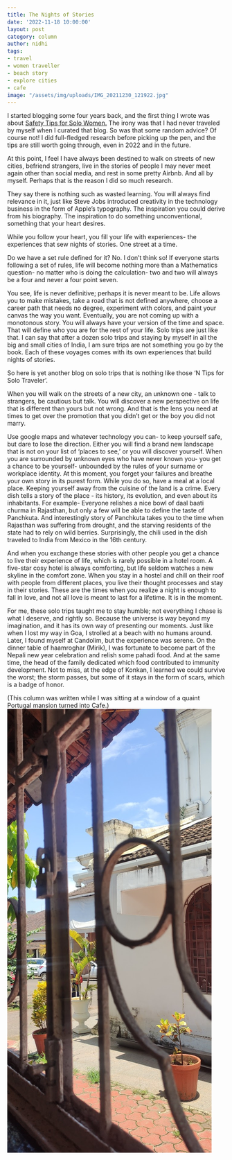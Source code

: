 ```yaml
---
title: The Nights of Stories
date: '2022-11-18 10:00:00'
layout: post
category: column
author: nidhi
tags: 
- travel
- women traveller
- beach story
- explore cities
- cafe
image: "/assets/img/uploads/IMG_20211230_121922.jpg"
---
```


I started blogging some four years back, and the first thing I wrote was about [Safety Tips for Solo Women.](https://blog.junkjam.in/2018/03/18/safety-tips-for-solo-women-traveller/) The irony was that I had never traveled by myself when I curated that blog. So was that some random advice? Of course not! I did full-fledged research before picking up the pen, and the tips are still worth going through, even in 2022 and in the future.

At this point, I feel I have always been destined to walk on streets of new cities, befriend strangers, live in the stories of people I may never meet again other than social media, and rest in some pretty Airbnb. And all by myself. Perhaps that is the reason I did so much research.

They say there is nothing such as wasted learning. You will always find relevance in it, just like Steve Jobs introduced creativity in the technology business in the form of Apple’s typography. The inspiration you could derive from his biography. The inspiration to do something unconventional, something that your heart desires. 

While you follow your heart, you fill your life with experiences- the experiences that sew nights of stories. One street at a time. 

Do we have a set rule defined for it? No. I don’t think so! If everyone starts following a set of rules, life will become nothing more than a Mathematics question- no matter who is doing the calculation- two and two will always be a four and never a four point seven.

You see, life is never definitive; perhaps it is never meant to be. Life allows you to make mistakes, take a road that is not defined anywhere, choose a career path that needs no degree, experiment with colors, and paint your canvas the way you want. Eventually, you are not coming up with a monotonous story. You will always have your version of the time and space. That will define who you are for the rest of your life. 
Solo trips are just like that. I can say that after a dozen solo trips and staying by myself in all the big and small cities of India, I am sure trips are not something you go by the book. Each of these voyages comes with its own experiences that build nights of stories. 

So here is yet another blog on solo trips that is nothing like those ‘N Tips for Solo Traveler’.

When you will walk on the streets of a new city, an unknown one - talk to strangers, be cautious but talk. You will discover a new perspective on life that is different than yours but not wrong. And that is the lens you need at times to get over the promotion that you didn’t get or the boy you did not marry. 

Use google maps and whatever technology you can- to keep yourself safe, but dare to lose the direction. Either you will find a brand new landscape that is not on your list of ‘places to see,’ or you will discover yourself.  When you are surrounded by unknown eyes who have never known you- you get a chance to be yourself- unbounded by the rules of your surname or workplace identity. At this moment,  you forget your failures and breathe your own story in its purest form.
While you do so, have a meal at a local place. Keeping yourself away from the cuisine of the land is a crime. Every dish tells a story of the place - its history, its evolution, and even about its inhabitants. For example- Everyone relishes a nice bowl of daal baati churma in Rajasthan, but only a few will be able to define the taste of Panchkuta. And interestingly story of Panchkuta takes you to the time when Rajasthan was suffering from drought, and the starving residents of the state had to rely on wild berries. Surprisingly, the chili used in the dish traveled to India from Mexico in the 16th century.




And when you exchange these stories with other people you get a chance to live their experience of life, which is rarely possible in a hotel room. A five-star cosy hotel is always comforting, but life seldom watches a new skyline in the comfort zone. When you stay in a hostel and chill on their roof with people from different places, you live their thought processes and stay in their stories. These are the times when you realize a night is enough to fall in love, and not all love is meant to last for a lifetime. It is in the moment.

For me, these solo trips taught me to stay humble; not everything I chase is what I deserve, and rightly so. Because the universe is way beyond my imagination, and it has its own way of presenting our moments. Just like when I lost my way in Goa, I strolled at a beach with no humans around. Later, I found myself at Candolim, but the experience was serene. On the dinner table of haamroghar (Mirik), I was fortunate to become part of the Nepali new year celebration and relish some pahadi food. And at the same time, the head of the family dedicated which food contributed to immunity development. Not to miss, at the edge of Konkan, I learned we could survive the worst; the storm passes, but some of it stays in the form of scars, which is a badge of honor. 

(This column was written while I was sitting at a window of a quaint Portugal mansion turned into Cafe.)
![](/assets/img/uploads/The-Nights-of-Stories-Column.png)
